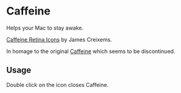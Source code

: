 # Caffeine

Helps your Mac to stay awake.

[Caffeine Retina Icons](https://webjac.com/design/caffeine-retina-icons/) by James Creixems.

In homage to the original [Caffeine](http://lightheadsw.com/caffeine/) which seems to be discontinued.

## Usage

Double click on the icon closes Caffeine.
